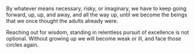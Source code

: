 By whatever means necessary, risky, or imaginary, we have to keep going
forward, up, up, and away, and all the way up, until we become the beings
that we once thought the adults already were.

Reaching out for wisdom, standing in relentless pursuit of excellence is
not optional. Without growing up we will become weak or ill, and face those
circles again.
